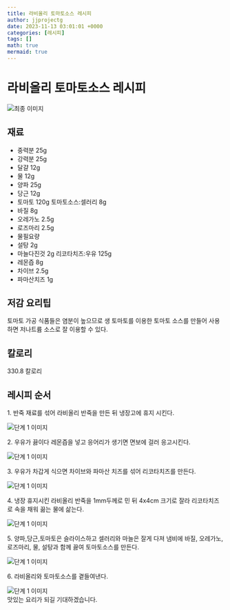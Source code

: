 ```yaml
---
title: 라비올리 토마토소스 레시피
author: jjprojectg
date: 2023-11-13 03:01:01 +0000
categories: [레시피]
tags: []
math: true
mermaid: true
---
```

<meta name="og:type" content="website"/>
<meta charset="UTF-8"/>
<div class="header">
  <h1>라비올리 토마토소스 레시피</h1>
</div>

<div class="container my-4">
  <div class="row">
    <div class="col-12 col-md-6">
      <div class="recipe-image">
        <img src="http://www.foodsafetykorea.go.kr/uploadimg/20141117/20141117053338_1416213218390.jpg" class="step-image" alt="최종 이미지"/>
      </div>
    </div>
    <div class="col-12 col-md-6">
      <div class="ingredients">
        <h2>재료</h2>
        <ul class="card">
          <li> 중력분 25g </li>
          <li>  강력분 25g </li>
          <li>  달걀 12g </li>
          <li>  물 12g </li>
          <li>  양파 25g </li>
          <li>  당근 12g </li>
          <li>  토마토 120g  토마토소스:셀러리 8g </li>
          <li>  바질 8g </li>
          <li>  오레가노 2.5g </li>
          <li>  로즈마리 2.5g </li>
          <li> 물필요량 </li>
          <li> 설탕 2g </li>
          <li> 마늘다진것 2g 리코타치즈:우유 125g </li>
          <li>  레몬즙 8g </li>
          <li>  차이브 2.5g </li>
          <li>  파마산치즈 1g </li>
</ul>
      </div>
    </div>
    <div class="col-12 col-md-6">
      <div class="ingredients">
        <h2>저감 요리팁</h2>
        <div class="card"> 
          <p>
            토마토 가공 식품들은 염분이 높으므로 생 토마토를 이용한 토마토 소스를 만들어 사용하면 저나트륨 소스로 잘 이용할 수 있다.
          </p>
        </div>
      </div>
      <div class="ingredients">
        <h2>칼로리</h2>
        <div class="card"> 
          <p>
            330.8 칼로리
          </p>
        </div>
      </div>
    </div>
  </div>

  <h2 class="my-4">레시피 순서</h2>
  <div class="card recipe-card">
    <div class="card-body recipe-step">
      <p class="card-text step-description">1. 반죽 재료를 섞어 라비올리 반죽을 만든 뒤 냉장고에 휴지 시킨다.</p>
      <img src="http://www.foodsafetykorea.go.kr/uploadimg/cook/786-1.jpg" alt="단계 1 이미지" class="step-image"/>
    </div>
  </div>
  <div class="card recipe-card">
    <div class="card-body recipe-step">
      <p class="card-text step-description">2. 우유가 끓이다 레몬즙을 넣고 응어리가 생기면 면보에 걸러 응고시킨다.</p>
      <img src="http://www.foodsafetykorea.go.kr/uploadimg/cook/786-2.jpg" alt="단계 1 이미지" class="step-image"/>
    </div>
  </div>
  <div class="card recipe-card">
    <div class="card-body recipe-step">
      <p class="card-text step-description">3. 우유가 차갑게 식으면 차이브와 파마산 치즈를 섞어 리코타치즈를 만든다.</p>
      <img src="http://www.foodsafetykorea.go.kr/uploadimg/cook/786-3.jpg" alt="단계 1 이미지" class="step-image"/>
    </div>
  </div>
  <div class="card recipe-card">
    <div class="card-body recipe-step">
      <p class="card-text step-description">4. 냉장 휴지시킨 라비올리 반죽을 1mm두께로 민 뒤 4x4cm 크기로 잘라 리코타치즈로 속을 채워 끎는 물에 삶는다.</p>
      <img src="http://www.foodsafetykorea.go.kr/uploadimg/cook/786-4.jpg" alt="단계 1 이미지" class="step-image"/>
    </div>
  </div>
  <div class="card recipe-card">
    <div class="card-body recipe-step">
      <p class="card-text step-description">5. 양파,당근,토마토은 슬라이스하고 셀러리와 마늘은 잘게 다져 냄비에 바질, 오레가노, 로즈마리, 물, 설탕과 함께 끓여 토마토소스를 만든다.</p>
      <img src="http://www.foodsafetykorea.go.kr/uploadimg/cook/786-5.jpg" alt="단계 1 이미지" class="step-image"/>
    </div>
  </div>
  <div class="card recipe-card">
    <div class="card-body recipe-step">
      <p class="card-text step-description">6. 라비올리와 토마토소스를 곁들여낸다.</p>
      <img src="http://www.foodsafetykorea.go.kr/uploadimg/cook/786-6.jpg" alt="단계 1 이미지" class="step-image"/>
    </div>
  </div>

</div>
맛있는 요리가 되길 기대하겠습니다.
